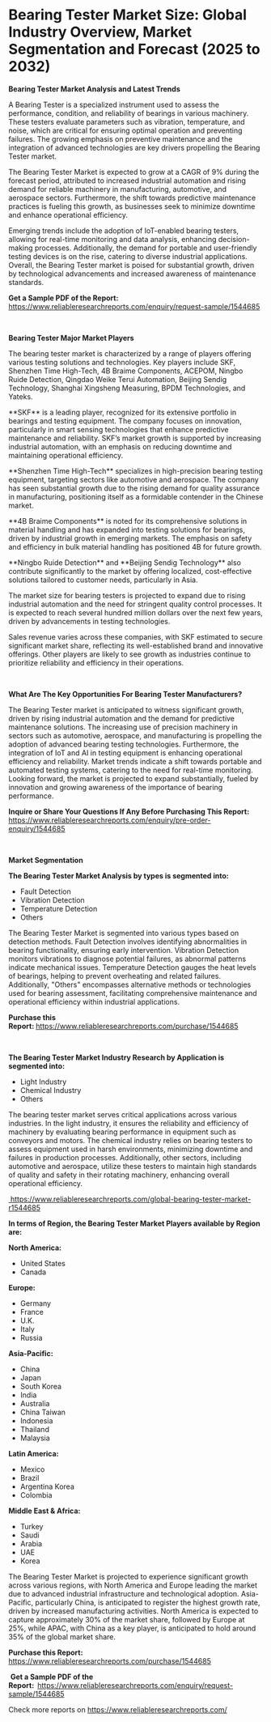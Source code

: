 <p><h1>Bearing Tester Market Size: Global Industry Overview, Market Segmentation and Forecast (2025 to 2032)</h1></p><p><strong>Bearing Tester Market Analysis and Latest Trends</strong></p>
<p><p>A Bearing Tester is a specialized instrument used to assess the performance, condition, and reliability of bearings in various machinery. These testers evaluate parameters such as vibration, temperature, and noise, which are critical for ensuring optimal operation and preventing failures. The growing emphasis on preventive maintenance and the integration of advanced technologies are key drivers propelling the Bearing Tester market.</p><p>The Bearing Tester Market is expected to grow at a CAGR of 9% during the forecast period, attributed to increased industrial automation and rising demand for reliable machinery in manufacturing, automotive, and aerospace sectors. Furthermore, the shift towards predictive maintenance practices is fueling this growth, as businesses seek to minimize downtime and enhance operational efficiency. </p><p>Emerging trends include the adoption of IoT-enabled bearing testers, allowing for real-time monitoring and data analysis, enhancing decision-making processes. Additionally, the demand for portable and user-friendly testing devices is on the rise, catering to diverse industrial applications. Overall, the Bearing Tester market is poised for substantial growth, driven by technological advancements and increased awareness of maintenance standards.</p></p>
<p><strong>Get a Sample PDF of the Report:&nbsp;</strong> <a href="https://www.reliableresearchreports.com/enquiry/request-sample/1544685?utm_campaign=2263&utm_medium=2&utm_source=Github&utm_content=ia&utm_term=17022025&utm_id=bearing-tester">https://www.reliableresearchreports.com/enquiry/request-sample/1544685</a></p>
<p>&nbsp;</p>
<p><strong>Bearing Tester Major Market Players</strong></p>
<p><p>The bearing tester market is characterized by a range of players offering various testing solutions and technologies. Key players include SKF, Shenzhen Time High-Tech, 4B Braime Components, ACEPOM, Ningbo Ruide Detection, Qingdao Weike Terui Automation, Beijing Sendig Technology, Shanghai Xingsheng Measuring, BPDM Technologies, and Yateks.</p><p>**SKF** is a leading player, recognized for its extensive portfolio in bearings and testing equipment. The company focuses on innovation, particularly in smart sensing technologies that enhance predictive maintenance and reliability. SKF’s market growth is supported by increasing industrial automation, with an emphasis on reducing downtime and maintaining operational efficiency.</p><p>**Shenzhen Time High-Tech** specializes in high-precision bearing testing equipment, targeting sectors like automotive and aerospace. The company has seen substantial growth due to the rising demand for quality assurance in manufacturing, positioning itself as a formidable contender in the Chinese market.</p><p>**4B Braime Components** is noted for its comprehensive solutions in material handling and has expanded into testing solutions for bearings, driven by industrial growth in emerging markets. The emphasis on safety and efficiency in bulk material handling has positioned 4B for future growth.</p><p>**Ningbo Ruide Detection** and **Beijing Sendig Technology** also contribute significantly to the market by offering localized, cost-effective solutions tailored to customer needs, particularly in Asia.</p><p>The market size for bearing testers is projected to expand due to rising industrial automation and the need for stringent quality control processes. It is expected to reach several hundred million dollars over the next few years, driven by advancements in testing technologies.</p><p>Sales revenue varies across these companies, with SKF estimated to secure significant market share, reflecting its well-established brand and innovative offerings. Other players are likely to see growth as industries continue to prioritize reliability and efficiency in their operations.</p></p>
<p>&nbsp;</p>
<p><strong>What Are The Key Opportunities For Bearing Tester Manufacturers?</strong></p>
<p><p>The Bearing Tester market is anticipated to witness significant growth, driven by rising industrial automation and the demand for predictive maintenance solutions. The increasing use of precision machinery in sectors such as automotive, aerospace, and manufacturing is propelling the adoption of advanced bearing testing technologies. Furthermore, the integration of IoT and AI in testing equipment is enhancing operational efficiency and reliability. Market trends indicate a shift towards portable and automated testing systems, catering to the need for real-time monitoring. Looking forward, the market is projected to expand substantially, fueled by innovation and growing awareness of the importance of bearing performance.</p></p>
<p><strong>Inquire or Share Your Questions If Any Before Purchasing This Report:</strong> <a href="https://www.reliableresearchreports.com/enquiry/pre-order-enquiry/1544685?utm_campaign=2263&utm_medium=2&utm_source=Github&utm_content=ia&utm_term=17022025&utm_id=bearing-tester">https://www.reliableresearchreports.com/enquiry/pre-order-enquiry/1544685</a></p>
<p>&nbsp;</p>
<p><strong>Market Segmentation</strong></p>
<p><strong>The Bearing Tester Market Analysis by types is segmented into:</strong></p>
<p><ul><li>Fault Detection</li><li>Vibration Detection</li><li>Temperature Detection</li><li>Others</li></ul></p>
<p><p>The Bearing Tester Market is segmented into various types based on detection methods. Fault Detection involves identifying abnormalities in bearing functionality, ensuring early intervention. Vibration Detection monitors vibrations to diagnose potential failures, as abnormal patterns indicate mechanical issues. Temperature Detection gauges the heat levels of bearings, helping to prevent overheating and related failures. Additionally, "Others" encompasses alternative methods or technologies used for bearing assessment, facilitating comprehensive maintenance and operational efficiency within industrial applications.</p></p>
<p><strong>Purchase this Report:&nbsp;</strong><a href="https://www.reliableresearchreports.com/purchase/1544685?utm_campaign=2263&utm_medium=2&utm_source=Github&utm_content=ia&utm_term=17022025&utm_id=bearing-tester">https://www.reliableresearchreports.com/purchase/1544685</a></p>
<p>&nbsp;</p>
<p><strong>The Bearing Tester Market Industry Research by Application is segmented into:</strong></p>
<p><ul><li>Light Industry</li><li>Chemical Industry</li><li>Others</li></ul></p>
<p><p>The bearing tester market serves critical applications across various industries. In the light industry, it ensures the reliability and efficiency of machinery by evaluating bearing performance in equipment such as conveyors and motors. The chemical industry relies on bearing testers to assess equipment used in harsh environments, minimizing downtime and failures in production processes. Additionally, other sectors, including automotive and aerospace, utilize these testers to maintain high standards of quality and safety in their rotating machinery, enhancing overall operational efficiency.</p></p>
<p><a href="https://www.reliableresearchreports.com/global-bearing-tester-market-r1544685?utm_campaign=2263&utm_medium=2&utm_source=Github&utm_content=ia&utm_term=17022025&utm_id=bearing-tester">&nbsp;https://www.reliableresearchreports.com/global-bearing-tester-market-r1544685</a></p>
<p><strong>In terms of Region, the Bearing Tester Market Players available by Region are:</strong></p>
<p>
    <p> <strong> North America: </strong>
        <ul>
            <li>United States</li>
            <li>Canada</li>
        </ul>
        </p> 
    <p> <strong> Europe: </strong>
        <ul>
            <li>Germany</li>
            <li>France</li>
            <li>U.K.</li>
            <li>Italy</li>
            <li>Russia</li>
        </ul>
        </p> 
    <p> <strong> Asia-Pacific: </strong>
        <ul>
            <li>China</li>
            <li>Japan</li>
            <li>South Korea</li>
            <li>India</li>
            <li>Australia</li>
            <li>China Taiwan</li>
            <li>Indonesia</li>
            <li>Thailand</li>
            <li>Malaysia</li>
        </ul>
        </p> 
    <p> <strong> Latin America: </strong>
        <ul>
            <li>Mexico</li>
            <li>Brazil</li>
            <li>Argentina Korea</li>
            <li>Colombia</li>
        </ul>
        </p> 
    <p> <strong> Middle East & Africa: </strong>
        <ul>
            <li>Turkey</li>
            <li>Saudi</li>
            <li>Arabia</li>
            <li>UAE</li>
            <li>Korea</li>
        </ul>
    </p>
    </p>
<p><p>The Bearing Tester Market is projected to experience significant growth across various regions, with North America and Europe leading the market due to advanced industrial infrastructure and technological adoption. Asia-Pacific, particularly China, is anticipated to register the highest growth rate, driven by increased manufacturing activities. North America is expected to capture approximately 30% of the market share, followed by Europe at 25%, while APAC, with China as a key player, is anticipated to hold around 35% of the global market share.</p></p>
<p><strong>Purchase this Report: </strong><a href="https://www.reliableresearchreports.com/purchase/1544685?utm_campaign=2263&utm_medium=2&utm_source=Github&utm_content=ia&utm_term=17022025&utm_id=bearing-tester">https://www.reliableresearchreports.com/purchase/1544685</a></p>
<p>&nbsp;<strong>Get a Sample PDF of the Report:&nbsp;&nbsp;</strong><a href="https://www.reliableresearchreports.com/enquiry/request-sample/1544685?utm_campaign=2263&utm_medium=2&utm_source=Github&utm_content=ia&utm_term=17022025&utm_id=bearing-tester">https://www.reliableresearchreports.com/enquiry/request-sample/1544685</a></p>
<p><strong></strong></p>
<p>Check more reports on <a href="https://www.reliableresearchreports.com/?utm_campaign=2263&utm_medium=2&utm_source=Github&utm_content=ia&utm_term=17022025&utm_id=bearing-tester">https://www.reliableresearchreports.com/</a></p>